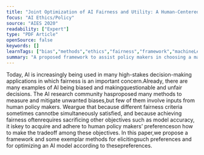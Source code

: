 ```yaml
---
title: "Joint Optimization of AI Fairness and Utility: A Human-Centered Approach"
focus: "AI Ethics/Policy"
source: "AIES 2020"
readability: ["Expert"]
type: "PDF Article"
openSource: false
keywords: []
learnTags: ["bias","methods","ethics","fairness","framework","machineLearning","solution"]
summary: "A proposed framework to assist policy makers in choosing a machine learning model that maximizes fairness within the constraints of the policy. "
---
```

Today, AI is increasingly being used in many high-stakes decision-making applications in which fairness is an important concern.Already, there are many examples of AI being biased and makingquestionable and unfair decisions. The AI research community hasproposed many methods to measure and mitigate unwanted biases,but few of them involve inputs from human policy makers. Weargue that because different fairness criteria sometimes cannotbe simultaneously satisfied, and because achieving fairness oftenrequires sacrificing other objectives such as model accuracy, it iskey to acquire and adhere to human policy makers’ preferenceson how to make the tradeoff among these objectives. In this paper,we propose a framework and some exemplar methods for elicitingsuch preferences and for optimizing an AI model according to thesepreferences.
